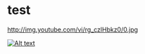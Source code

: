 # test
http://img.youtube.com/vi/rg_czlHbkz0/0.jpg

[![Alt text](https://img.youtube.com/vi/rg_czlHbkz0/0.jpg)](https://www.youtube.com/watch?v=rg_czlHbkz0)
